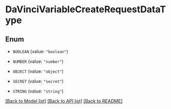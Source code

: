 # DaVinciVariableCreateRequestDataType

## Enum


* `BOOLEAN` (value: `"boolean"`)

* `NUMBER` (value: `"number"`)

* `OBJECT` (value: `"object"`)

* `SECRET` (value: `"secret"`)

* `STRING` (value: `"string"`)


[[Back to Model list]](../README.md#documentation-for-models) [[Back to API list]](../README.md#documentation-for-api-endpoints) [[Back to README]](../README.md)


